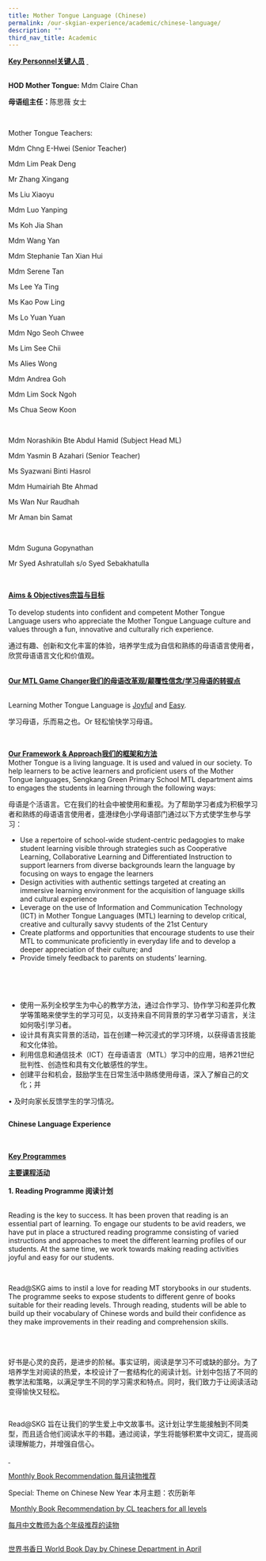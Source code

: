 ```yaml
---
title: Mother Tongue Language (Chinese)
permalink: /our-skgian-experience/academic/chinese-language/
description: ""
third_nav_title: Academic
---
```

<p><strong><u>Key Personnel</u></strong><strong><u>关</u></strong><strong><u>键人员</u></strong> <strong><u>&nbsp;</u></strong><strong><u><br><br></u></strong></p>
<p><strong>HOD Mother Tongue:</strong>&nbsp;Mdm Claire Chan&nbsp;</p>
<p><strong>母</strong><strong>语组主任：</strong>陈思薇 女士</p>
<p>&nbsp;</p>
<p>Mother Tongue Teachers:</p>
<p>Mdm Chng E-Hwei (Senior Teacher)</p>
<p>Mdm Lim Peak Deng</p>
<p>Mr Zhang Xingang</p>
<p>Ms Liu Xiaoyu</p>
<p>Mdm Luo Yanping</p>
<p>Ms Koh Jia Shan</p>
<p>Mdm Wang Yan</p>
<p>Mdm Stephanie Tan Xian Hui</p>
<p>Mdm Serene Tan</p>
<p>Ms Lee Ya Ting</p>
<p>Ms Kao Pow Ling</p>
<p>Ms Lo Yuan Yuan</p>
<p>Mdm Ngo Seoh Chwee</p>
<p>Ms Lim See Chii</p>
<p>Ms Alies Wong&nbsp;</p>
<p>Mdm Andrea Goh</p>
<p>Mdm Lim Sock Ngoh</p>
<p>Ms Chua Seow Koon</p>
<p>&nbsp;</p>
<p>Mdm Norashikin Bte Abdul Hamid (Subject Head ML)</p>
<p>Mdm Yasmin B Azahari (Senior Teacher)</p>
<p>Ms Syazwani Binti Hasrol</p>
<p>Mdm Humairiah Bte Ahmad</p>
<p>Ms Wan Nur Raudhah</p>
<p>Mr Aman bin Samat</p>
<p>&nbsp;</p>
<p>Mdm Suguna Gopynathan</p>
<p>Mr Syed Ashratullah s/o Syed Sebakhatulla</p>
<p>&nbsp;</p>
<p><strong><u>Aims &amp; Objectives</u></strong><strong><u>宗旨与目</u></strong><strong><u>标</u></strong><br><br>To develop students into confident and competent Mother Tongue Language users who appreciate the Mother Tongue Language culture and values through a fun, innovative and culturally rich experience.</p>
<p>通过有趣、创新和文化丰富的体验，培养学生成为自信和熟练的母语语言使用者，欣赏母语语言文化和价值观。</p>
<p><br><strong><u>Our MTL Game Changer</u></strong><strong><u>我</u></strong><strong><u>们的母语改革观</u></strong><strong><u>/颠覆性信念</u></strong><strong><u>/学习母语的转捩点</u></strong></p>
<p><strong><u><br></u></strong>Learning Mother Tongue Language is <u>Joyful</u> and <u>Easy</u>.</p>
<p>学习母语，乐而易之也。Or 轻松愉快学习母语。</p>
<p>&nbsp;</p>
<p><strong><u>Our Framework &amp; Approach</u></strong><strong><u>我</u></strong><strong><u>们的框架和方法</u></strong><strong><u><br></u></strong>Mother Tongue is a living language. It is used and valued in our society. To help learners to be active learners and proficient users of the Mother Tongue languages, Sengkang Green Primary School MTL department aims to engages the students in learning through the following ways:</p>
<p>母语是个活语言。它在我们的社会中被使用和重视。为了帮助学习者成为积极学习者和熟练的母语语言使用者，盛港绿色小学母语部门通过以下方式使学生参与学习：</p>
<ul>
<li>Use a repertoire of school-wide student-centric pedagogies to make student learning visible through strategies such as Cooperative Learning, Collaborative Learning and Differentiated Instruction to support learners from diverse backgrounds learn the language by focusing on ways to engage the learners</li>
<li>Design activities with authentic settings targeted at creating an immersive learning environment for the acquisition of language skills and cultural experience</li>
<li>Leverage on the use of Information and Communication Technology (ICT) in Mother Tongue Languages (MTL) learning to develop critical, creative and culturally savvy students of the 21st Century</li>
<li>Create platforms and opportunities that encourage students to use their MTL to communicate proficiently in everyday life and to develop a deeper appreciation of their culture; and</li>
<li>Provide timely feedback to parents on students’ learning.</li>
</ul>
<p>&nbsp;</p>
<p>&nbsp;</p>
<ul>
<li>使用一系列全校学生为中心的教学方法，通过合作学习、协作学习和差异化教学等策略来使学生的学习可见，以支持来自不同背景的学习者学习语言，关注如何吸引学习者。</li>
<li>设计具有真实背景的活动，旨在创建一种沉浸式的学习环境，以获得语言技能和文化体验。</li>
<li>利用信息和通信技术（ICT）在母语语言（MTL）学习中的应用，培养21世纪批判性、创造性和具有文化敏感性的学生。</li>
<li>创建平台和机会，鼓励学生在日常生活中熟练使用母语，深入了解自己的文化；并</li>
</ul>
<p>• 及时向家长反馈学生的学习情况。</p>

<p><img alt="" src="/images/mtl001.jpg"></p>

<p><strong>Chinese Language Experience </strong></p>
<p><br><br><strong><u>Key Programmes</u></strong></p>
<p><strong><u>主要课程活动</u></strong><strong><u><br><br></u></strong><strong>1.&nbsp;Reading Programme </strong><strong>阅读计划</strong></p>
<p><strong><br></strong>Reading is the key to success. It has been proven that reading is an essential part of learning. To engage our students to be avid readers, we have put in place a structured reading programme consisting of varied instructions and approaches to meet the different learning profiles of our students. At the same time, we work towards making reading activities joyful and easy for our students.</p>
<p><strong>&nbsp;</strong></p>
<p>Read@SKG&nbsp;aims to instil a love for reading MT storybooks in our students. The programme seeks to expose students to different genre of books suitable for their reading levels. Through reading, students will be able to build up their vocabulary of Chinese words and build their confidence as they make improvements in their reading and comprehension skills.</p>
<p><u><br><br></u></p>
<p>好书是心灵的良药，是进步的阶梯。事实证明，阅读是学习不可或缺的部分。为了培养学生对阅读的热爱，本校设计了一套结构化的阅读计划。计划中包括了不同的教学法和策略，以满足学生不同的学习需求和特点。同时，我们致力于让阅读活动变得愉快又轻松。</p>
<p>&nbsp;</p>
<p>Read@SKG 旨在让我们的学生爱上中文故事书。这计划让学生能接触到不同类型，而且适合他们阅读水平的书籍。通过阅读，学生将能够积累中文词汇，提高阅读理解能力，并增强自信心。</p>
<p><u>&nbsp;</u></p>
<p><u>Monthly Book Recommendation </u><u>每月</u><u>读物推荐</u></p>
<p>Special: Theme on Chinese New Year 本月主题：农历新年</p>
<img alt="" src="/images/mtl002.jpg">
<u>Monthly Book Recommendation by CL teachers for all levels</u>


<p><u>每月中文教师为各个年级推荐的读物</u></p>
<img alt="" src="/images/mtl003.jpg">
<p><u> 世界书香日 World Book Day by Chinese Department in April</u></p>
<img alt="" src="/images/mtl004.JPG">
